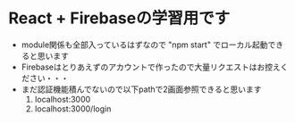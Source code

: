 # React + Firebaseの学習用です

- module関係も全部入っているはずなので "npm start" でローカル起動できると思います
- Firebaseはとりあえずのアカウントで作ったので大量リクエストはお控えください・・・
- まだ認証機能積んでないので以下pathで2画面参照できると思います
  1. localhost:3000
  2. localhost:3000/login
